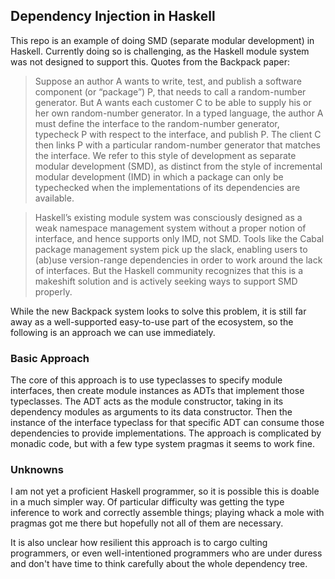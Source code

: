 ## Dependency Injection in Haskell

This repo is an example of doing SMD (separate modular development) in Haskell. Currently doing so
is challenging, as the Haskell module system was not designed to support this. Quotes from the
Backpack paper:

>Suppose an author A wants to write, test, and publish a software component (or “package”) P, that
needs to call a random-number generator. But A wants each customer C to be able to supply his or
her own random-number generator. In a typed language, the author A must define the interface to the
random-number generator, typecheck P with respect to the interface, and publish P. The client C
then links P with a particular random-number generator that matches the interface. We refer to this
style of development as separate modular development (SMD), as distinct from the style of
incremental modular development (IMD) in which a package can only be typechecked when the
implementations of its dependencies are available.

>Haskell’s existing module system was consciously designed as a weak namespace management system
without a proper notion of interface, and hence supports only IMD, not SMD. Tools like the Cabal
package management system pick up the slack, enabling users to (ab)use version-range dependencies
in order to work around the lack of interfaces. But the Haskell community recognizes that this is a
makeshift solution and is actively seeking ways to support SMD properly.

While the new Backpack system looks to solve this problem, it is still far away as a well-supported
easy-to-use part of the ecosystem, so the following is an approach we can use immediately.

### Basic Approach

The core of this approach is to use typeclasses to specify module interfaces, then create module
instances as ADTs that implement those typeclasses. The ADT acts as the module constructor, taking
in its dependency modules as arguments to its data constructor. Then the instance of the interface
typeclass for that specific ADT can consume those dependencies to provide implementations. The
approach is complicated by monadic code, but with a few type system pragmas it seems to work fine.

### Unknowns

I am not yet a proficient Haskell programmer, so it is possible this is doable in a much simpler
way. Of particular difficulty was getting the type inference to work and correctly assemble things;
playing whack a mole with pragmas got me there but hopefully not all of them are necessary.

It is also unclear how resilient this approach is to cargo culting programmers, or even
well-intentioned programmers who are under duress and don't have time to think carefully about the
whole dependency tree.
